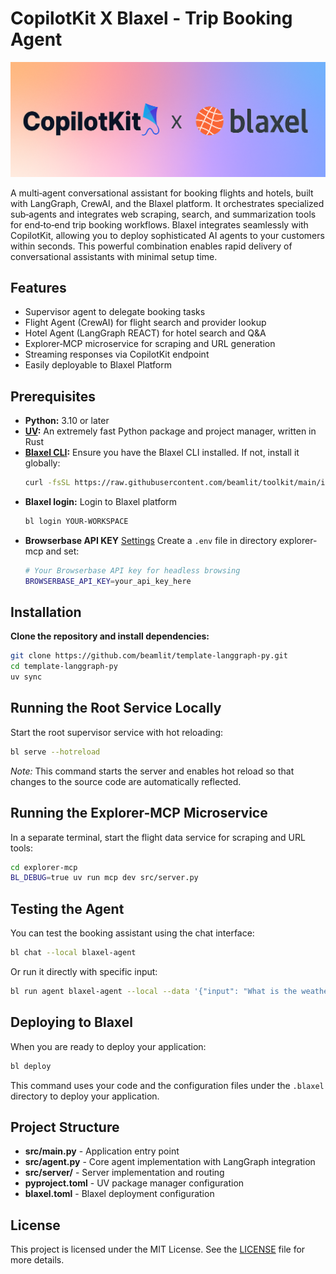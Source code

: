 # CopilotKit X Blaxel - Trip Booking Agent

<p align="center">
  <img src=".github/banner.png" alt="Blaxel Trip Booking Agent"/>
</p>

A multi‑agent conversational assistant for booking flights and hotels, built with LangGraph, CrewAI, and the Blaxel platform. It orchestrates specialized sub‑agents and integrates web scraping, search, and summarization tools for end‑to‑end trip booking workflows.
Blaxel integrates seamlessly with CopilotKit, allowing you to deploy sophisticated AI agents to your customers within seconds. This powerful combination enables rapid delivery of conversational assistants with minimal setup time.

## Features

- Supervisor agent to delegate booking tasks
- Flight Agent (CrewAI) for flight search and provider lookup
- Hotel Agent (LangGraph REACT) for hotel search and Q&A
- Explorer‑MCP microservice for scraping and URL generation
- Streaming responses via CopilotKit endpoint
- Easily deployable to Blaxel Platform

## Prerequisites

- **Python:** 3.10 or later
- **[UV](https://github.com/astral-sh/uv):** An extremely fast Python package and project manager, written in Rust
- **[Blaxel CLI](https://docs.blaxel.ai/Get-started):** Ensure you have the Blaxel CLI installed. If not, install it globally:
  ```bash
  curl -fsSL https://raw.githubusercontent.com/beamlit/toolkit/main/install.sh | BINDIR=$HOME/.local/bin sh
  ```
- **Blaxel login:** Login to Blaxel platform
  ```bash
  bl login YOUR-WORKSPACE
  ```
- **Browserbase API KEY** [Settings](https://www.browserbase.com/settings)
  Create a `.env` file in directory explorer-mcp and set:
  ```bash
  # Your Browserbase API key for headless browsing
  BROWSERBASE_API_KEY=your_api_key_here
  ```

## Installation

**Clone the repository and install dependencies:**

```bash
git clone https://github.com/beamlit/template-langgraph-py.git
cd template-langgraph-py
uv sync
```

## Running the Root Service Locally

Start the root supervisor service with hot reloading:

```bash
bl serve --hotreload
```

_Note:_ This command starts the server and enables hot reload so that changes to the source code are automatically reflected.

## Running the Explorer-MCP Microservice

In a separate terminal, start the flight data service for scraping and URL tools:

```bash
cd explorer-mcp
BL_DEBUG=true uv run mcp dev src/server.py
```

## Testing the Agent

You can test the booking assistant using the chat interface:

```bash
bl chat --local blaxel-agent
```

Or run it directly with specific input:

```bash
bl run agent blaxel-agent --local --data '{"input": "What is the weather in Paris?"}'
```

## Deploying to Blaxel

When you are ready to deploy your application:

```bash
bl deploy
```

This command uses your code and the configuration files under the `.blaxel` directory to deploy your application.

## Project Structure

- **src/main.py** - Application entry point
- **src/agent.py** - Core agent implementation with LangGraph integration
- **src/server/** - Server implementation and routing
- **pyproject.toml** - UV package manager configuration
- **blaxel.toml** - Blaxel deployment configuration

## License

This project is licensed under the MIT License. See the [LICENSE](LICENSE) file for more details.
